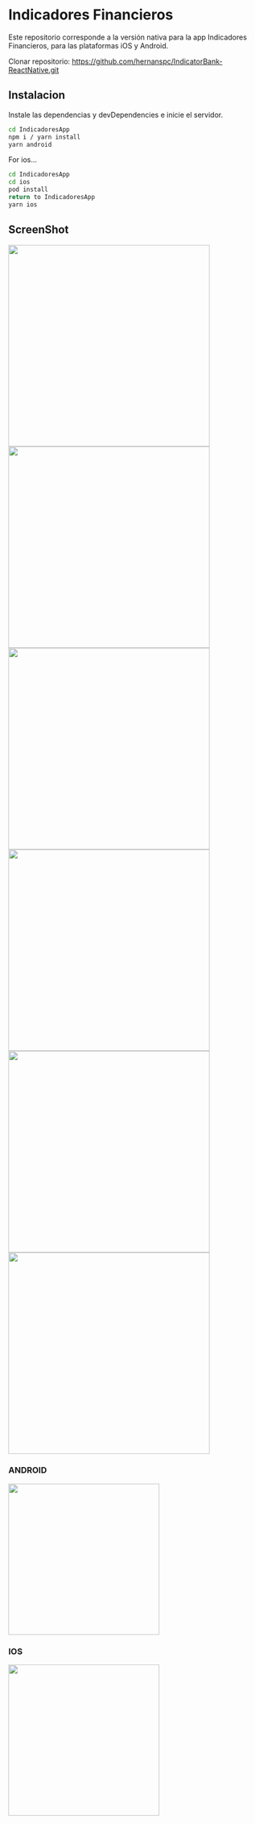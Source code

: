 # Indicadores Financieros
Este repositorio corresponde a la versión nativa para la app Indicadores Financieros, para las plataformas iOS y Android.

Clonar repositorio:
https://github.com/hernanspc/IndicatorBank-ReactNative.git

## Instalacion

Instale las dependencias y devDependencies e inicie el servidor.

```sh
cd IndicadoresApp
npm i / yarn install
yarn android
```

For ios...

```sh
cd IndicadoresApp
cd ios
pod install
return to IndicadoresApp
yarn ios
```


## ScreenShot 

<img src="https://raw.githubusercontent.com/hernanspc/IndicatorBank-ReactNative/main/src/assets/screenshots/page2.png" width="400">

<img src="https://github.com/hernanspc/IndicatorBank-ReactNative/blob/main/src/assets/screenshots/page1.png?raw=true" width="400">

<img src="https://raw.githubusercontent.com/hernanspc/IndicatorBank-ReactNative/main/src/assets/screenshots/page5.png" width="400">

<img src="https://raw.githubusercontent.com/hernanspc/IndicatorBank-ReactNative/main/src/assets/screenshots/page3.png" width="400">

<img src="https://raw.githubusercontent.com/hernanspc/IndicatorBank-ReactNative/main/src/assets/screenshots/page3.png" width="400">

<img src="https://raw.githubusercontent.com/hernanspc/IndicatorBank-ReactNative/main/src/assets/screenshots/page4.png" width="400">

### ANDROID 
<img src="https://raw.githubusercontent.com/hernanspc/IndicatorBank-ReactNative/main/src/assets/screenshots/page0.png" width="300">

### IOS 
<img src="https://github.com/hernanspc/IndicatorBank-ReactNative/blob/main/src/assets/screenshots/page0android.png?raw=true" width="300">
